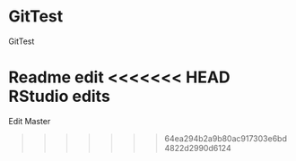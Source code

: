 # GitTest
GitTest


Readme edit
<<<<<<< HEAD
RStudio edits
=======
Edit Master
>>>>>>> 64ea294b2a9b80ac917303e6bd4822d2990d6124
